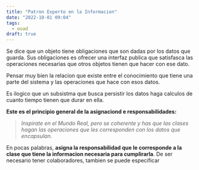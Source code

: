 ```yaml
---
title: "Patron Experto en la Informacion"
date: "2022-10-01 09:04"
tags: 
  - ooad
draft: true
---
```

Se dice que un objeto tiene obligaciones que son dadas por los datos que guarda. Sus obligaciones es ofrecer una interfaz publica que satisfasca las operaciones necesarias que otros objetos tienen que hacer con ese dato.

Pensar muy bien la relacion que existe entre el conocimiento que tiene una parte del sistema y las operaciones que hace con esos datos.

Es ilogico que un subsistma que busca persistir los datos haga calculos de cuanto tiempo tienen que durar en ella.

**Este es el principio general de la asignaciond e responsabilidades:**
> *Inspirate en el Mundo Real, pero se coherente y has que las clases hagan las operaciones que les corresponden con los datos que encapsulan.*

En pocas palabras, **asigna la responsabilidad que le corresponde a la clase que tiene la informacion necesaria para cumplirarla**. De ser necesario tener colaboradores, tambien se puede especificar

